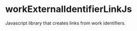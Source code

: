 workExternalIdentifierLinkJs
============================

Javascript library that creates links from work identifiers. 
